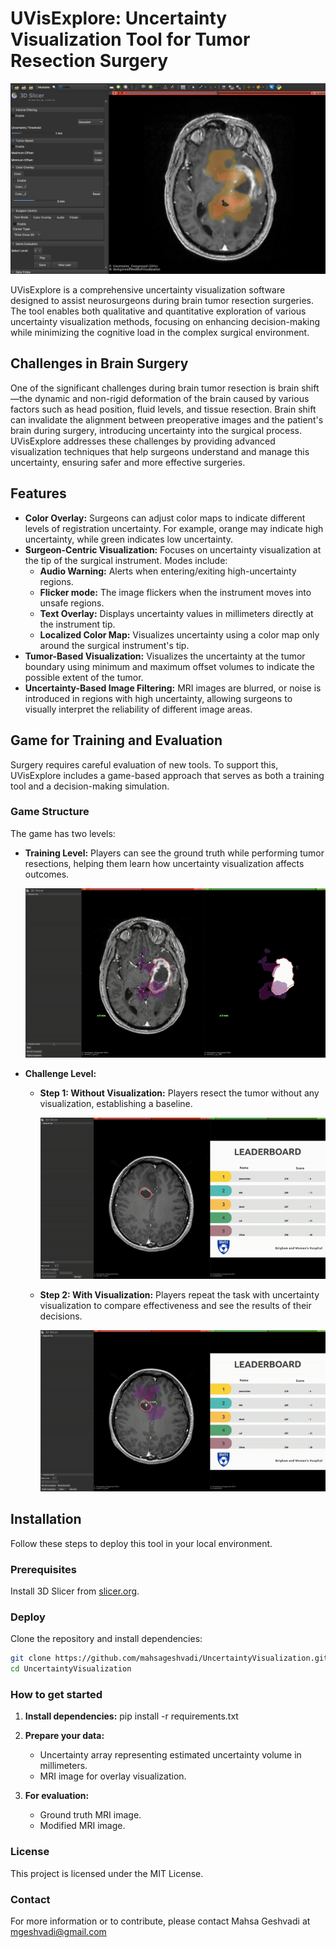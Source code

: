 # UVisExplore: Uncertainty Visualization Tool for Tumor Resection Surgery

![UVisExplore](./assets/UncertaintyVis.png)

UVisExplore is a comprehensive uncertainty visualization software designed to assist neurosurgeons during brain tumor resection surgeries. The tool enables both qualitative and quantitative exploration of various uncertainty visualization methods, focusing on enhancing decision-making while minimizing the cognitive load in the complex surgical environment.

## Challenges in Brain Surgery

One of the significant challenges during brain tumor resection is brain shift—the dynamic and non-rigid deformation of the brain caused by various factors such as head position, fluid levels, and tissue resection. Brain shift can invalidate the alignment between preoperative images and the patient's brain during surgery, introducing uncertainty into the surgical process. UVisExplore addresses these challenges by providing advanced visualization techniques that help surgeons understand and manage this uncertainty, ensuring safer and more effective surgeries.

## Features

* **Color Overlay:** Surgeons can adjust color maps to indicate different levels of registration uncertainty. For example, orange may indicate high uncertainty, while green indicates low uncertainty.
* **Surgeon-Centric Visualization:** Focuses on uncertainty visualization at the tip of the surgical instrument. Modes include:
  * **Audio Warning:** Alerts when entering/exiting high-uncertainty regions.
  * **Flicker mode:** The image flickers when the instrument moves into unsafe regions.
  * **Text Overlay:** Displays uncertainty values in millimeters  directly at the instrument tip.
  * **Localized Color Map:** Visualizes uncertainty using a color map only around the surgical instrument's tip.
* **Tumor-Based Visualization:** Visualizes the uncertainty at the tumor boundary using minimum and maximum offset volumes to indicate the possible extent of the tumor.
* **Uncertainty-Based Image Filtering:**  MRI images are blurred, or noise is introduced in regions with high uncertainty, allowing surgeons to visually interpret the reliability of different image areas.

## Game for Training and Evaluation

Surgery requires careful evaluation of new tools. To support this, UVisExplore includes a game-based approach that serves as both a training tool and a decision-making simulation.

### Game Structure

The game has two levels:
* **Training Level:** Players can see the ground truth while performing tumor resections, helping them learn how uncertainty visualization affects outcomes.
  
  ![Training Level](./assets/TrainingLevel.gif)
  
* **Challenge Level:**
  * **Step 1: Without Visualization:** Players resect the tumor without any visualization, establishing a baseline.
    
    ![Game without Visualization](./assets/Game_without_visualization.gif)
  
  * **Step 2: With Visualization:** Players repeat the task with uncertainty visualization to compare effectiveness and see the results of their decisions.
    
    ![Game with Visualization](./assets/Game_with_visualization.gif)

## Installation

Follow these steps to deploy this tool  in your local environment.

### Prerequisites 

Install 3D Slicer from [slicer.org](https://www.slicer.org/).

### Deploy

Clone the repository and install dependencies:
```bash
git clone https://github.com/mahsageshvadi/UncertaintyVisualization.git
cd UncertaintyVisualization
```

### How to get started

1. **Install dependencies:**
   pip install -r requirements.txt

2. **Prepare your data:**
   - Uncertainty array representing estimated uncertainty volume in millimeters.
   - MRI image for overlay visualization.

3. **For evaluation:**
   - Ground truth MRI image.
   - Modified MRI image.

### License
This project is licensed under the MIT License.

### Contact
For more information or to contribute, please contact Mahsa Geshvadi at mgeshvadi@gmail.com
